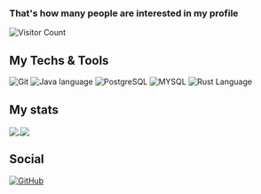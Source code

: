 
### That's how many people are interested in my profile
![Visitor Count](https://profile-counter.glitch.me/Demandss/count.svg)

## My Techs & Tools
![Git](https://camo.githubusercontent.com/22d1116e541b7b380161ed7c77ceb24e5e88a71acbec6d9dae7a5624b23a46fd/68747470733a2f2f696d672e736869656c64732e696f2f62616467652f6769742532302d2532334630353033332e7376673f267374796c653d666f722d7468652d6261646765266c6f676f3d676974266c6f676f436f6c6f723d7768697465)
![Java language](https://camo.githubusercontent.com/b1cc5cb767bc11df8efe10dc19e2aea298c9c1411bed679344eeb7823e79b9c4/68747470733a2f2f696d672e736869656c64732e696f2f62616467652f4a6176612532302d2532336536363430302e7376673f267374796c653d666f722d7468652d6261646765266c6f676f3d6a617661266f676f436f6c6f723d7768697465)
![PostgreSQL](https://camo.githubusercontent.com/11471bdc4fd1c7f2f1fe6c397c9096d597acc4397ac3e03d02dcdd5f05f1c508/68747470733a2f2f696d672e736869656c64732e696f2f62616467652f706f7374677265732d2532333331363139322e7376673f267374796c653d666f722d7468652d6261646765266c6f676f3d706f737467726573716c266c6f676f436f6c6f723d7768697465)
![MYSQL](https://camo.githubusercontent.com/20f8a4f1e9c33b1cffb1968cda82ced5b6cd5d6c5a09865eab911724b1917d76/68747470733a2f2f696d672e736869656c64732e696f2f62616467652f6d7973716c2d2532333030662e7376673f267374796c653d666f722d7468652d6261646765266c6f676f3d6d7973716c266c6f676f436f6c6f723d7768697465)
![Rust Language](https://user-images.githubusercontent.com/42805375/115605932-ca4d2600-a2eb-11eb-845c-3027c763d3ec.png)

## My stats
<a href="https://github.com/anuraghazra/github-readme-stats">
  <img align="center" src="https://github-readme-stats.vercel.app/api?username=Demandss&&show_icons=true&theme=tokyonight&count_private=true" />
</a>
<a href="https://github.com/anuraghazra/convoychat">
  <img align="center" src="https://github-readme-stats.designdeveloperr.vercel.app/api/top-langs/?username=Demandss&theme=tokyonight&hide_langs_below=1&layout=compact&langs_count=20" />
</a>

## Social
[![GitHub](https://img.shields.io/badge/GitHub-%2312100E.svg?&style=for-the-badge&logo=Github&logoColor=white)](https://github.com/demandss)
